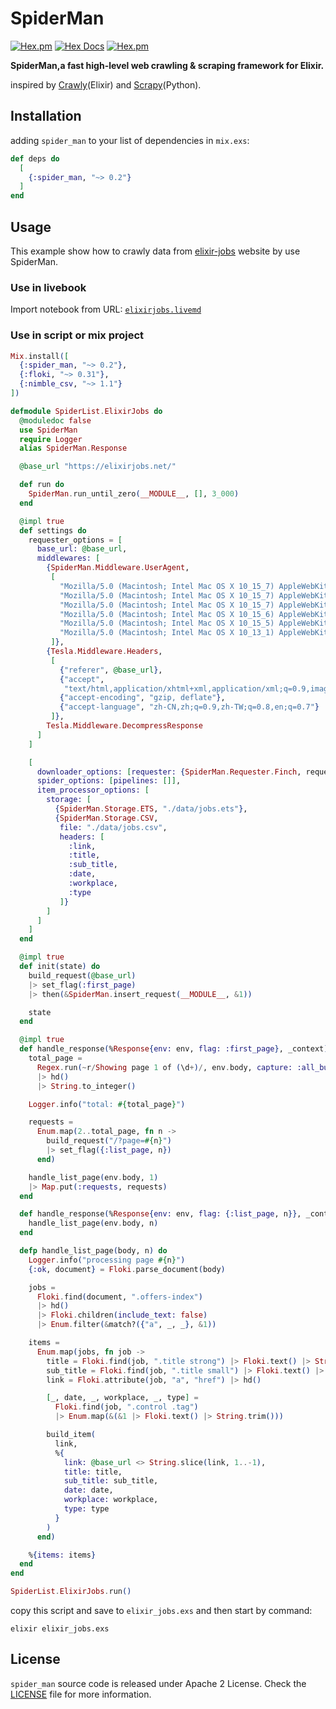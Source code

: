 # SpiderMan

[![Hex.pm](https://img.shields.io/hexpm/v/spider_man.svg?maxAge=2592000)](https://hex.pm/packages/spider_man)
[![Hex Docs](https://img.shields.io/badge/hex-docs-9768d1.svg)](https://hexdocs.pm/spider_man)
[![Hex.pm](https://img.shields.io/hexpm/dt/spider_man.svg?maxAge=2592000)](https://hex.pm/packages/spider_man)

**SpiderMan,a fast high-level web crawling & scraping framework for Elixir.**

inspired by [Crawly](https://github.com/elixir-crawly/crawly)(Elixir) and [Scrapy]()(Python).

## Installation

adding `spider_man` to your list of dependencies in `mix.exs`:

```elixir
def deps do
  [
    {:spider_man, "~> 0.2"}
  ]
end
```

## Usage

This example show how to crawly data from 
[elixir-jobs](https://elixirjobs.net/) website by use SpiderMan.

### Use in livebook

Import notebook from URL: [`elixirjobs.livemd`](./notebooks/elixirjobs.livemd)

### Use in script or mix project

```elixir
Mix.install([
  {:spider_man, "~> 0.2"},
  {:floki, "~> 0.31"},
  {:nimble_csv, "~> 1.1"}
])

defmodule SpiderList.ElixirJobs do
  @moduledoc false
  use SpiderMan
  require Logger
  alias SpiderMan.Response

  @base_url "https://elixirjobs.net/"

  def run do
    SpiderMan.run_until_zero(__MODULE__, [], 3_000)
  end

  @impl true
  def settings do
    requester_options = [
      base_url: @base_url,
      middlewares: [
        {SpiderMan.Middleware.UserAgent,
         [
           "Mozilla/5.0 (Macintosh; Intel Mac OS X 10_15_7) AppleWebKit/537.36 (KHTML, like Gecko) Chrome/90.0.4430.93 Safari/537.36",
           "Mozilla/5.0 (Macintosh; Intel Mac OS X 10_15_7) AppleWebKit/537.36 (KHTML, like Gecko) Chrome/89.0.4389.114 Safari/537.36",
           "Mozilla/5.0 (Macintosh; Intel Mac OS X 10_15_7) AppleWebKit/537.36 (KHTML, like Gecko) Chrome/89.0.4389.82 Safari/537.36",
           "Mozilla/5.0 (Macintosh; Intel Mac OS X 10_15_6) AppleWebKit/537.36 (KHTML, like Gecko) Chrome/88.0.4389.82 Safari/537.36",
           "Mozilla/5.0 (Macintosh; Intel Mac OS X 10_15_5) AppleWebKit/537.36 (KHTML, like Gecko) Chrome/87.0.4389.82 Safari/537.36",
           "Mozilla/5.0 (Macintosh; Intel Mac OS X 10_13_1) AppleWebKit/537.36 (KHTML, like Gecko) Chrome/62.0.3202.94 Safari/537.36"
         ]},
        {Tesla.Middleware.Headers,
         [
           {"referer", @base_url},
           {"accept",
            "text/html,application/xhtml+xml,application/xml;q=0.9,image/avif,image/webp,image/apng,*/*;q=0.8,application/signed-exchange;v=b3;q=0.9"},
           {"accept-encoding", "gzip, deflate"},
           {"accept-language", "zh-CN,zh;q=0.9,zh-TW;q=0.8,en;q=0.7"}
         ]},
        Tesla.Middleware.DecompressResponse
      ]
    ]

    [
      downloader_options: [requester: {SpiderMan.Requester.Finch, requester_options}],
      spider_options: [pipelines: []],
      item_processor_options: [
        storage: [
          {SpiderMan.Storage.ETS, "./data/jobs.ets"},
          {SpiderMan.Storage.CSV,
           file: "./data/jobs.csv",
           headers: [
             :link,
             :title,
             :sub_title,
             :date,
             :workplace,
             :type
           ]}
        ]
      ]
    ]
  end

  @impl true
  def init(state) do
    build_request(@base_url)
    |> set_flag(:first_page)
    |> then(&SpiderMan.insert_request(__MODULE__, &1))

    state
  end

  @impl true
  def handle_response(%Response{env: env, flag: :first_page}, _context) do
    total_page =
      Regex.run(~r/Showing page 1 of (\d+)/, env.body, capture: :all_but_first)
      |> hd()
      |> String.to_integer()

    Logger.info("total: #{total_page}")

    requests =
      Enum.map(2..total_page, fn n ->
        build_request("/?page=#{n}")
        |> set_flag({:list_page, n})
      end)

    handle_list_page(env.body, 1)
    |> Map.put(:requests, requests)
  end

  def handle_response(%Response{env: env, flag: {:list_page, n}}, _context) do
    handle_list_page(env.body, n)
  end

  defp handle_list_page(body, n) do
    Logger.info("processing page #{n}")
    {:ok, document} = Floki.parse_document(body)

    jobs =
      Floki.find(document, ".offers-index")
      |> hd()
      |> Floki.children(include_text: false)
      |> Enum.filter(&match?({"a", _, _}, &1))

    items =
      Enum.map(jobs, fn job ->
        title = Floki.find(job, ".title strong") |> Floki.text() |> String.trim()
        sub_title = Floki.find(job, ".title small") |> Floki.text() |> String.trim()
        link = Floki.attribute(job, "a", "href") |> hd()

        [_, date, _, workplace, _, type] =
          Floki.find(job, ".control .tag")
          |> Enum.map(&(&1 |> Floki.text() |> String.trim()))

        build_item(
          link,
          %{
            link: @base_url <> String.slice(link, 1..-1),
            title: title,
            sub_title: sub_title,
            date: date,
            workplace: workplace,
            type: type
          }
        )
      end)

    %{items: items}
  end
end

SpiderList.ElixirJobs.run()
```

copy this script and save to `elixir_jobs.exs` and then start by command:
```shell
elixir elixir_jobs.exs
```

## License

`spider_man` source code is released under Apache 2 License. Check the [LICENSE](./LICENSE) file for more information.